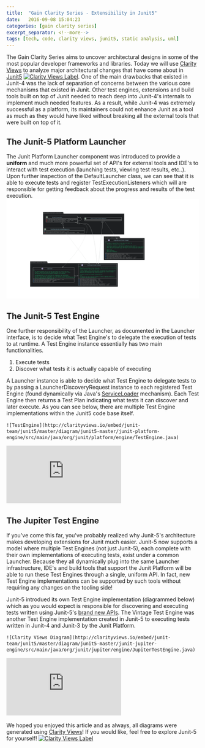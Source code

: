 ```yaml
---
title:  "Gain Clarity Series - Extensibility in Junit5"
date:   2016-09-08 15:04:23
categories: [gain clarity series]
excerpt_separator: <!--more-->
tags: [tech, code, clarity views, junit5, static analysis, uml]
---
```

The Gain Clarity Series aims to uncover architectural designs in some of the most popular developer frameworks and libraries.
Today we will use [Clarity Views](http://clarityviews.io) to analyze major architectural changes that have come about in [Junit5](https://github.com/junit-team/junit5)
[![Clarity Views Label](http://clarityviews.io/badge)](http://clarityviews.io/github/junit-team/junit5). One of the main drawbacks that existed in Junit-4 was the lack of separation of concerns between the various core mechanisms
that existed in Junit. Other test engines, extensions and build tools built on top of Junit needed to reach
deep into Junit-4's internals to implement much needed features. As a result, while Junit-4 was extremely successful as a platform,
its maintainers could not enhance Junit as a tool as much as they would have liked without breaking all the external tools that were built on top of it.
<!--more-->
 
## The Junit-5 Platform Launcher
The Junit Platform Launcher component was introduced to provide a **uniform** and much more powerful set of API's for external tools and IDE's to interact with test
execution (launching tests, viewing test results, etc..). Upon further inspection of the DefaultLauncher class, we can see that it is able to
execute tests and register TestExecutionListeners which will are responsible for getting feedback about the progress and results of the test execution.
![launcher](/images/launcher.svg)


## The Junit-5 Test Engine
One further responsibility of the Launcher, as documented in the Launcher interface, is to decide
what Test Engine's to delegate the execution of tests to at runtime. A Test Engine instance essentially has two main functionalities.

1. Execute tests
2. Discover what tests it is actually capable of executing
   
A Launcher instance is able to decide what Test Engine to delegate tests to by passing a LauncherDiscoveryRequest instance to each
registered Test Engine (found dynamically via Java's [ServiceLoader](http://docs.oracle.com/javase/6/docs/api/java/util/ServiceLoader.html)
mechanism). Each Test Engine then returns a Test Plan indicating what tests it can discover and later execute.
As you can see below, there are multiple Test Engine implementations within
the Junit5 code base itself.

```
![TestEngine](http://clarityviews.io/embed/junit-team/junit5/master/diagram/junit5-master/junit-platform-engine/src/main/java/org/junit/platform/engine/TestEngine.java)
```

![TestEngineDiagram](http://clarityviews.io/embed/junit-team/junit5/master/diagram/junit5-master/junit-platform-engine/src/main/java/org/junit/platform/engine/TestEngine.java)

## The Jupiter Test Engine
If you've come this far, you've probably realized why Junit-5's architecture makes developing extensions for Junit much easier.
Junit-5 now supports a model where multiple Test Engines (not just Junit-5), each complete with their own implementations of
executing tests, exist under a common Launcher. Because they all dynamically plug into the same Launcher infrastructure, IDE's and build tools that support the Junit Platform will be able to run these Test Engines through a single, uniform API. In fact, new Test Engine 
implementations can be supported by such tools without requiring any changes on the tooling side!

Junit-5 introdued its own Test Engine implementation (diagrammed below)
which as you would expect  is responsible
for discovering and executing tests written using Junit-5's [brand new APIs](http://junit.org/junit5/docs/current/user-guide/#writing-tests-dynamic-tests). The Vintage Test Engine was another Test Engine implementation
created in Junit-5 to executing tests written in Junit-4 and Junit-3 by the Junit Platform. 

```
![Clarity Views Diagram](http://clarityviews.io/embed/junit-team/junit5/master/diagram/junit5-master/junit-jupiter-engine/src/main/java/org/junit/jupiter/engine/JupiterTestEngine.java)
```

![JupiterDiagram](http://clarityviews.io/embed/junit-team/junit5/master/diagram/junit5-master/junit-jupiter-engine/src/main/java/org/junit/jupiter/engine/JupiterTestEngine.java)

We hoped you enjoyed this article and as always, all diagrams were generated using [Clarity Views](http://clarityviews.io)!
If you would like, feel free to explore Junit-5 for yourself! [![Clarity Views Label](http://clarityviews.io/badge)](http://clarityviews.io/github/junit-team/junit5)
